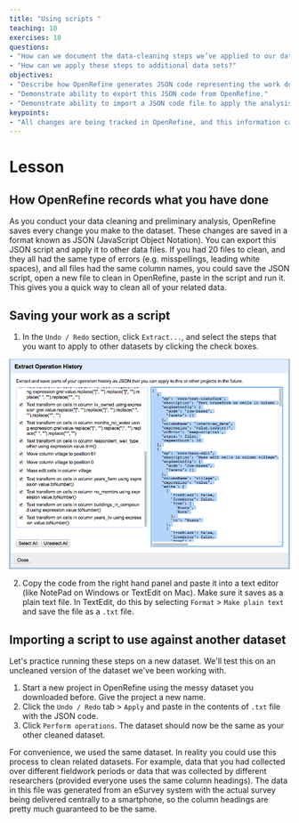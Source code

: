 ```yaml
---
title: "Using scripts "
teaching: 10
exercises: 10
questions:
- "How can we document the data-cleaning steps we’ve applied to our data?"
- "How can we apply these steps to additional data sets?"
objectives:
- "Describe how OpenRefine generates JSON code representing the work done in an analysis session."
- "Demonstrate ability to export this JSON code from OpenRefine."
- "Demonstrate ability to import a JSON code file to apply the analysis to another dataset."
keypoints:
- "All changes are being tracked in OpenRefine, and this information can be used for scripts for future analyses or reproducing an analysis."
---
```


# Lesson

## How OpenRefine records what you have done

As you conduct your data cleaning and preliminary analysis, OpenRefine saves every change you make to the dataset. These
changes are saved in a format known as JSON (JavaScript Object Notation). You can export this JSON script and apply it to other data files. If you had 20 files to clean, and they all had the same type of errors (e.g. misspellings, leading white spaces), and all
files had the same column names, you could save the JSON script, open a new file to clean in OpenRefine, paste in the script and run it.
This gives you a quick way to clean all of your related data.

## Saving your work as a script

1. In the `Undo / Redo` section, click `Extract...`, and select the steps that you want to apply to other datasets by clicking the check boxes.

![History](../fig/history.png)

2. Copy the code from the right hand panel and paste it into a text editor (like NotePad on Windows or TextEdit on Mac). Make sure it saves as a plain text file. In TextEdit, do this by selecting `Format` > `Make plain text` and save the file as a `.txt` file.

## Importing a script to use against another dataset

Let's practice running these steps on a new dataset. We'll test this on an uncleaned version of the dataset we've been working with.

1. Start a new project in OpenRefine using the messy dataset you downloaded before. Give the project a new name.  
2. Click the `Undo / Redo` tab > `Apply` and paste in the contents of `.txt` file with the JSON code.
3. Click `Perform operations`. The dataset should now be the same as your other cleaned dataset.

For convenience, we used the same dataset. In reality you could use this process to clean related datasets. For example, data that you had collected over different fieldwork periods or data that was collected by different researchers (provided everyone uses the same column headings). The data in this file was generated from an eSurvey system with the actual survey being delivered centrally to a smartphone, so the column headings are pretty much guaranteed to be the same.
